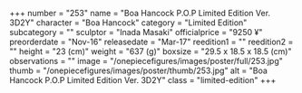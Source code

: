 +++
number = "253"
name = "Boa Hancock P.O.P Limited Edition Ver. 3D2Y"
character = "Boa Hancock"
category = "Limited Edition"
subcategory = ""
sculptor = "Inada Masaki"
officialprice = "9250 ¥"
preorderdate = "Nov-16"
releasedate = "Mar-17"
reedition1 = ""
reedition2 = ""
height = "23 (cm)"
weight = "637 (g)"
boxsize = "29.5 x 18.5 x 18.5 (cm)"
observations = ""
image = "/onepiecefigures/images/poster/full/253.jpg"
thumb = "/onepiecefigures/images/poster/thumb/253.jpg"
alt = "Boa Hancock P.O.P Limited Edition Ver. 3D2Y"
class = "limited-edition"
+++
